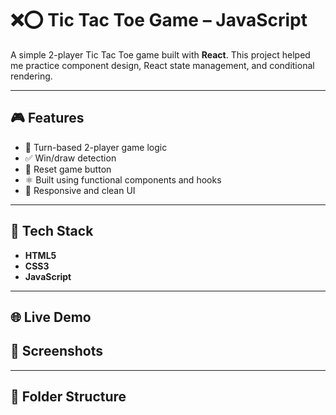 # ❌⭕ Tic Tac Toe Game – JavaScript 

A simple 2-player Tic Tac Toe game built with **React**. This project helped me practice component design, React state management, and conditional rendering.

---

## 🎮 Features

- 🧠 Turn-based 2-player game logic
- ✅ Win/draw detection
- 🔄 Reset game button
- ⚛️ Built using functional components and hooks
- 📱 Responsive and clean UI

---

## 🧰 Tech Stack

- **HTML5**
- **CSS3**
- **JavaScript**

---

## 🌐 Live Demo



## 📸 Screenshots

<!-- Replace with actual screenshots if available -->
<!-- ![Gameplay Screenshot](./screenshots/gameplay.png) -->

---

## 📁 Folder Structure

